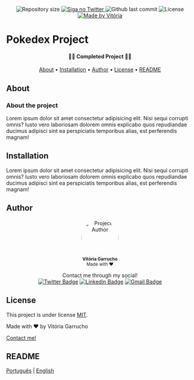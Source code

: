 <p align="center">
  <img alt="Repository size" src="https://img.shields.io/github/directory-file-count/marelps/pokedex?style=flat-square">
  <a href="https://twitter.com/piterparquinho">
    <img alt="Siga no Twitter" src="https://img.shields.io/twitter/url?style=social&url=https%3A%2F%2Ftwitter.com%2Fpiterparquinho">
  </a>
  <img alt="Github last commit" src="https://img.shields.io/github/last-commit/marelps/pokedex?style=flat-square">
   <img alt="License" src="https://img.shields.io/badge/license-MIT-brightgreen">
  <a href="">
    <img alt="Made by Vitória" src="https://img.shields.io/badge/made%20by-Vitória-%237519C1">
  </a>

# Pokedex Project

<h4 align="center"> 
	🚜🚧 Completed Project 🚜🚧
</h4>

<p align="center">
 <a href="#about">About</a> •
 <a href="#installation">Installation</a> • 
 <a href="#author">Author</a> • 
  <a href="#license">License</a> • 
 <a href="#readme">README</a>
</p>

## About

### About the project

Lorem ipsum dolor sit amet consectetur adipisicing elit. Nisi sequi corrupti omnis? Iusto vero laboriosam dolorem omnis explicabo quos repudiandae ducimus adipisci sint ea perspiciatis temporibus alias, est perferendis magnam!

## Installation

Lorem ipsum dolor sit amet consectetur adipisicing elit. Nisi sequi corrupti omnis? Iusto vero laboriosam dolorem omnis explicabo quos repudiandae ducimus adipisci sint ea perspiciatis temporibus alias, est perferendis magnam!

## Author

<p align="center">
 <img style="border-radius: 50%;" src="https://avatars.githubusercontent.com/u/48718646?v=4" width="100px;" alt="Project Author"/>
 <br />
 <sub><b>Vitória Garrucho</b></br> Made with ❤️</sub></p>

<p align="center">Contact me through my social!<br>
<a href="https://twitter.com/piterparquinho" target="_blank"><img src="https://img.shields.io/badge/-@piterparquinho-1ca0f1?style=flat-square&labelColor=1ca0f1&logo=twitter&logoColor=white&link=https://twitter.com/piterparquinho" alt="Twitter Badge"></a>
<a href="https://www.linkedin.com/in/vitoriagarrucho/" target="_blank"><img src="https://img.shields.io/badge/-Vitória-blue?style=flat-square&logo=Linkedin&logoColor=white&link=https://www.linkedin.com/in/vitoriagarrucho/" alt="Linkedin Badge"></a>
<a href="mailto:vitoriagarrucho@gmail.com" target="_blank"><img src="https://img.shields.io/badge/-vitoriagarrucho@gmail.com-c14438?style=flat-square&logo=Gmail&logoColor=white&link=mailto:vitoriagarrucho@gmail.com" alt="Gmail Badge"></a>
 </p>

## License

This project is under license [MIT](./LICENSE).

Made with ❤️ by Vitória Garrucho

<a href="https://www.linkedin.com/in/vitoriagarrucho/" target="_blank">Contact me!</a>

## README

[Português](./README.md) | [English](./README-en.md)
